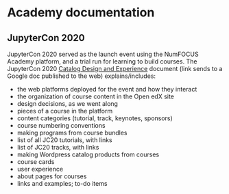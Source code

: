# Academy documentation

## JupyterCon 2020

JupyterCon 2020 served as the launch event using the NumFOCUS Academy platform, and a trial run for learning to build courses.
The JupyterCon 2020 [Catalog Design and Experience](https://docs.google.com/document/d/e/2PACX-1vTi_eYudqqng9s2p3GkkscCtkfvbrV1IIXAYVpUCdYDXjL6Eq--PU2HHP7gzPfEhy-TyVuWDU2Nx9uM/pub) document (link sends to a Google doc published to the web) explains/includes:

- the web platforms deployed for the event and how they interact
- the organization of course content in the Open edX site
- design decisions, as we went along
- pieces of a course in the platform
- content categories (tutorial, track, keynotes, sponsors)
- course numbering conventions
- making programs from course bundles
- list of all JC20 tutorials, with links
- list of JC20 tracks, with links
- making Wordpress catalog products from courses
- course cards
- user experience
- about pages for courses
- links and examples; to-do items
